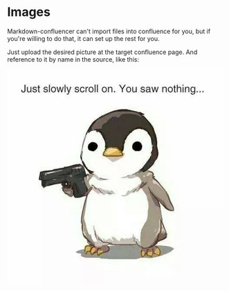 # Images

Markdown-confluencer can't import files into confluence for you, but if
you're willing to do that, it can set up the rest for you.

Just upload the desired picture at the target confluence page.
And reference to it by name in the source, like this:

![](test.jpg)
